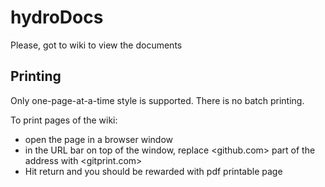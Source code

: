 # hydroDocs

Please, got to wiki to view the documents

## Printing
Only one-page-at-a-time style is supported. There is no batch printing.

To print pages of the wiki:
* open the page in a browser window
* in the URL bar on top of the window, replace <github.com> part of the address with <gitprint.com>
* Hit return and you should be rewarded with pdf printable page
